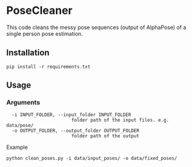 # PoseCleaner

This code cleans the messy pose sequences (output of AlphaPose) of a single person pose estimation.

## Installation
```
pip install -r requirements.txt
```

## Usage
### Arguments
```
  -i INPUT_FOLDER, --input_folder INPUT_FOLDER
                        folder path of the input files. e.g. data/pose/
  -o OUTPUT_FOLDER, --output_folder OUTPUT_FOLDER
                        folder path of the output
```
Example
```
python clean_poses.py -i data/input_poses/ -o data/fixed_poses/
```